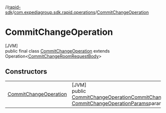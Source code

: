 //[rapid-sdk](../../../index.md)/[com.expediagroup.sdk.rapid.operations](../index.md)/[CommitChangeOperation](index.md)

# CommitChangeOperation

[JVM]\
public final class [CommitChangeOperation](index.md) extends Operation&lt;[CommitChangeRoomRequestBody](../../com.expediagroup.sdk.rapid.models/-commit-change-room-request-body/index.md)&gt;

## Constructors

| | |
|---|---|
| [CommitChangeOperation](-commit-change-operation.md) | [JVM]<br>public [CommitChangeOperation](index.md)[CommitChangeOperation](-commit-change-operation.md)([CommitChangeRoomRequestBody](../../com.expediagroup.sdk.rapid.models/-commit-change-room-request-body/index.md)requestBody, [CommitChangeOperationParams](../-commit-change-operation-params/index.md)params) |
